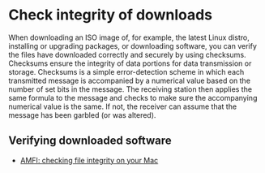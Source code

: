 # Check integrity of downloads

When downloading an ISO image of, for example, the latest Linux distro, installing or upgrading packages, or 
downloading software, you can verify the files have downloaded correctly and securely by using checksums. 
Checksums ensure the integrity of data portions for data transmission or storage. Checksums is a simple error-detection 
scheme in which each transmitted message is accompanied by a numerical value based on the number of set bits in the 
message. The receiving station then applies the same formula to the message and checks to make sure the accompanying 
numerical value is the same. If not, the receiver can assume that the message has been garbled (or was altered).

## Verifying downloaded software

* [AMFI: checking file integrity on your Mac](https://eclecticlight.co/2018/12/29/amfi-checking-file-integrity-on-your-mac/)